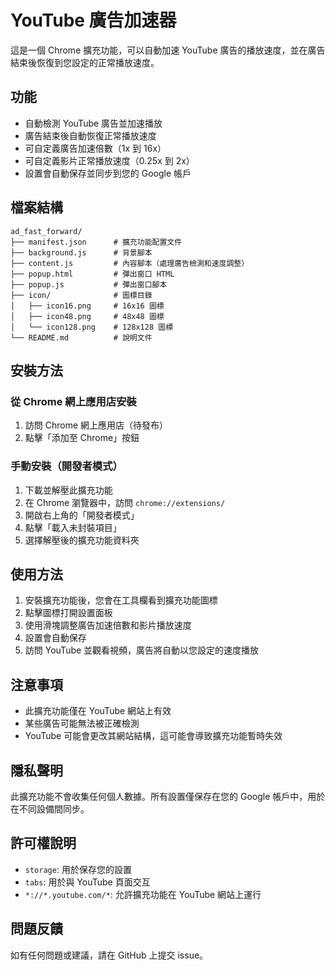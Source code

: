 # YouTube 廣告加速器

這是一個 Chrome 擴充功能，可以自動加速 YouTube 廣告的播放速度，並在廣告結束後恢復到您設定的正常播放速度。

## 功能

- 自動檢測 YouTube 廣告並加速播放
- 廣告結束後自動恢復正常播放速度
- 可自定義廣告加速倍數（1x 到 16x）
- 可自定義影片正常播放速度（0.25x 到 2x）
- 設置會自動保存並同步到您的 Google 帳戶

## 檔案結構

```
ad_fast_forward/
├── manifest.json      # 擴充功能配置文件
├── background.js      # 背景腳本
├── content.js         # 內容腳本（處理廣告檢測和速度調整）
├── popup.html         # 彈出窗口 HTML
├── popup.js           # 彈出窗口腳本
├── icon/              # 圖標目錄
│   ├── icon16.png     # 16x16 圖標
│   ├── icon48.png     # 48x48 圖標
│   └── icon128.png    # 128x128 圖標
└── README.md          # 說明文件
```

## 安裝方法

### 從 Chrome 網上應用店安裝

1. 訪問 Chrome 網上應用店（待發布）
2. 點擊「添加至 Chrome」按鈕

### 手動安裝（開發者模式）

1. 下載並解壓此擴充功能
2. 在 Chrome 瀏覽器中，訪問 `chrome://extensions/`
3. 開啟右上角的「開發者模式」
4. 點擊「載入未封裝項目」
5. 選擇解壓後的擴充功能資料夾

## 使用方法

1. 安裝擴充功能後，您會在工具欄看到擴充功能圖標
2. 點擊圖標打開設置面板
3. 使用滑塊調整廣告加速倍數和影片播放速度
4. 設置會自動保存
5. 訪問 YouTube 並觀看視頻，廣告將自動以您設定的速度播放

## 注意事項

- 此擴充功能僅在 YouTube 網站上有效
- 某些廣告可能無法被正確檢測
- YouTube 可能會更改其網站結構，這可能會導致擴充功能暫時失效

## 隱私聲明

此擴充功能不會收集任何個人數據。所有設置僅保存在您的 Google 帳戶中，用於在不同設備間同步。

## 許可權說明

- `storage`: 用於保存您的設置
- `tabs`: 用於與 YouTube 頁面交互
- `*://*.youtube.com/*`: 允許擴充功能在 YouTube 網站上運行

## 問題反饋

如有任何問題或建議，請在 GitHub 上提交 issue。
